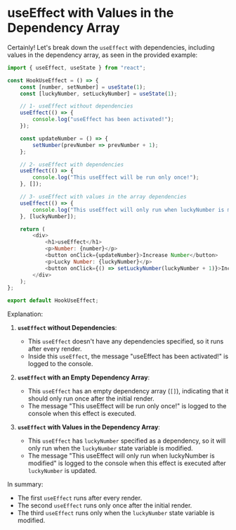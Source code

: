 # useEffect with Values in the Dependency Array

Certainly! Let's break down the `useEffect` with dependencies, including values in the dependency array, as seen in the provided example:

```javascript
import { useEffect, useState } from "react";

const HookUseEffect = () => {
    const [number, setNumber] = useState(1);
    const [luckyNumber, setLuckyNumber] = useState(1);

    // 1- useEffect without dependencies
    useEffect(() => {
        console.log("useEffect has been activated!");
    });

    const updateNumber = () => {
        setNumber(prevNumber => prevNumber + 1);
    };

    // 2- useEffect with dependencies
    useEffect(() => {
        console.log("This useEffect will be run only once!");
    }, []);

    // 3- useEffect with values in the array dependencies
    useEffect(() => {
        console.log("This useEffect will only run when luckyNumber is modified");
    }, [luckyNumber]);

    return (
        <div>
            <h1>useEffect</h1>
            <p>Number: {number}</p>
            <button onClick={updateNumber}>Increase Number</button>
            <p>Lucky Number: {luckyNumber}</p>
            <button onClick={() => setLuckyNumber(luckyNumber + 1)}>Increase number</button>
        </div>
    );
};

export default HookUseEffect;
```

Explanation:

1. **`useEffect` without Dependencies**:
   - This `useEffect` doesn't have any dependencies specified, so it runs after every render.
   - Inside this `useEffect`, the message "useEffect has been activated!" is logged to the console.

2. **`useEffect` with an Empty Dependency Array**:
   - This `useEffect` has an empty dependency array (`[]`), indicating that it should only run once after the initial render.
   - The message "This useEffect will be run only once!" is logged to the console when this effect is executed.

3. **`useEffect` with Values in the Dependency Array**:
   - This `useEffect` has `luckyNumber` specified as a dependency, so it will only run when the `luckyNumber` state variable is modified.
   - The message "This useEffect will only run when luckyNumber is modified" is logged to the console when this effect is executed after `luckyNumber` is updated.

In summary:
- The first `useEffect` runs after every render.
- The second `useEffect` runs only once after the initial render.
- The third `useEffect` runs only when the `luckyNumber` state variable is modified.